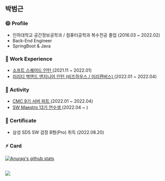 
<!--
**bbeomgeun/bbeomgeun** is a ✨ _special_ ✨ repository because its `README.md` (this file) appears on your GitHub profile.

Here are some ideas to get you started:

- 🔭 I’m currently working on ...
- 🌱 I’m currently learning ...
- 👯 I’m looking to collaborate on ...
- 🤔 I’m looking for help with ...
- 💬 Ask me about ...
- 📫 How to reach me: ...
- 😄 Pronouns: ...
- ⚡ Fun fact: ...
-->

<h2> 박범근 </h2>

<h3> 😄 Profile </h3>

- 인하대학교 공간정보공학과 / 컴퓨터공학과 복수전공 졸업 (2016.03 ~ 2022.02)
- Back-End Engineer
- SpringBoot & Java

<h3> 🌱 Work Experience </h3>

- <a href = https://www.softsquared.com/>소프트 스퀘어드 인턴 </a> (2021.11 ~ 2022.01) 
- <a href = https://www.bizhows.com/> 미리디 백엔드 엔지니어 인턴 (비즈하우스 / 미리캔버스) </a> (2022.01 ~ 2022.04)

<h3> 🔭 Activity </h3>

- <a href = https://makeus.in/>CMC 9기 서버 파트 </a>(2022.01 ~ 2022.04) 
- <a href = https://www.swmaestro.org/sw/main/main.do>SW Maestro 13기 연수생 </a>(2022.04 ~ )

<h3> 👯 Certificate </h3>

- 삼성 SDS SW 검정 B형(Pro) 취득 (2022.08.20)

<h3> ⚡ Card </h3>

 [![Anurag's github stats](https://github-readme-stats.vercel.app/api?username=bbeomgeun)](https://github.com/anuraghazra/github-readme-stats)
 
 <br>
 
<img src="http://mazassumnida.wtf/api/v2/generate_badge?boj=miki308">  
